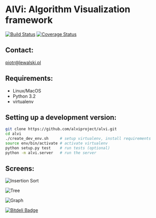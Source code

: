 AlVi: Algorithm Visualization framework
================================
[![Build Status](https://travis-ci.org/alviproject/alvi.png?branch=master)](https://travis-ci.org/alviproject/alvi)
[![Coverage Status](https://coveralls.io/repos/alviproject/alvi/badge.png)](https://coveralls.io/r/alviproject/alvi)

## Contact:
piotr@lewalski.pl

## Requirements:
* Linux/MacOS
* Python 3.2
* virtualenv

## Setting up a development version:
```bash
git clone https://github.com/alviproject/alvi.git
cd alvi
./create_dev_env.sh     # setup virtualenv, install requirements
source env/bin/activate # activate virtualenv
python setup.py test    # run tests (optional)
python -m alvi.server   # run the server
```

## Screens:
![Insertion Sort](https://raw.github.com/alviproject/alvi/master/screens/insertion_sort.png)

![Tree](https://raw.github.com/alviproject/alvi/master/screens/tree.png)

![Graph](https://raw.github.com/alviproject/alvi/master/screens/graph.png)


[![Bitdeli Badge](https://d2weczhvl823v0.cloudfront.net/alviproject/alvi/trend.png)](https://bitdeli.com/free "Bitdeli Badge")

